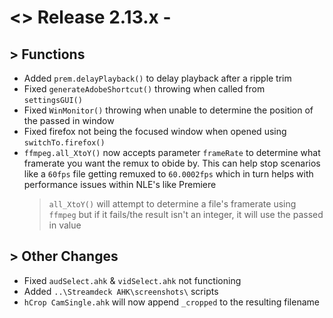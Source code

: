 # <> Release 2.13.x - 

## > Functions
- Added `prem.delayPlayback()` to delay playback after a ripple trim
- Fixed `generateAdobeShortcut()` throwing when called from `settingsGUI()`
- Fixed `WinMonitor()` throwing when unable to determine the position of the passed in window
- Fixed firefox not being the focused window when opened using `switchTo.firefox()`
- `ffmpeg.all_XtoY()` now accepts parameter `frameRate` to determine what framerate you want the remux to obide by. This can help stop scenarios like a `60fps` file getting remuxed to `60.0002fps` which in turn helps with performance issues within NLE's like Premiere
    > `all_XtoY()` will attempt to determine a file's framerate using `ffmpeg` but if it fails/the result isn't an integer, it will use the passed in value

## > Other Changes
- Fixed `audSelect.ahk` & `vidSelect.ahk` not functioning
- Added `..\Streamdeck AHK\screenshots\` scripts
- `hCrop CamSingle.ahk` will now append `_cropped` to the resulting filename